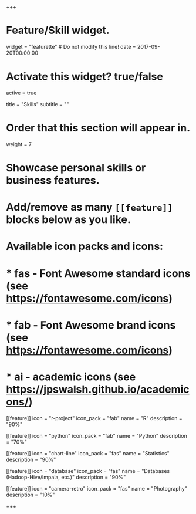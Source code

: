 +++
# Feature/Skill widget.
widget = "featurette"  # Do not modify this line!
date = 2017-09-20T00:00:00

# Activate this widget? true/false
active = true

title = "Skills"
subtitle = ""

# Order that this section will appear in.
weight = 7

# Showcase personal skills or business features.
# 
# Add/remove as many `[[feature]]` blocks below as you like.
# 
# Available icon packs and icons:
# * fas - Font Awesome standard icons (see https://fontawesome.com/icons)
# * fab - Font Awesome brand icons (see https://fontawesome.com/icons)
# * ai - academic icons (see https://jpswalsh.github.io/academicons/)

[[feature]]
  icon = "r-project"
  icon_pack = "fab"
  name = "R"
  description = "90%"
  
[[feature]]
  icon = "python"
  icon_pack = "fab"
  name = "Python"
  description = "70%"
  
[[feature]]
  icon = "chart-line"
  icon_pack = "fas"
  name = "Statistics"
  description = "90%"  

[[feature]]
  icon = "database"
  icon_pack = "fas"
  name = "Databases (Hadoop-Hive/Impala, etc.)"
  description = "90%"  
  
[[feature]]
  icon = "camera-retro"
  icon_pack = "fas"
  name = "Photography"
  description = "10%"

+++
